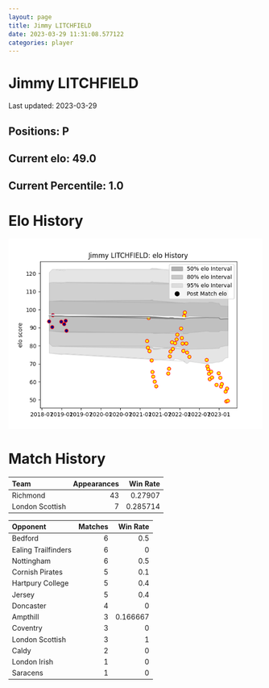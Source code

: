 ```yaml
---  
layout: page  
title: Jimmy LITCHFIELD  
date: 2023-03-29 11:31:08.577122  
categories: player  
---
```

# Jimmy LITCHFIELD


Last updated: 2023-03-29
## Positions: P

## Current elo: 49.0

## Current Percentile: 1.0

# Elo History


![elo history](history_JimmyLITCHFIELD.png)
# Match History


| Team            |   Appearances |   Win Rate |
|:----------------|--------------:|-----------:|
| Richmond        |            43 |   0.27907  |
| London Scottish |             7 |   0.285714 |

| Opponent            |   Matches |   Win Rate |
|:--------------------|----------:|-----------:|
| Bedford             |         6 |   0.5      |
| Ealing Trailfinders |         6 |   0        |
| Nottingham          |         6 |   0.5      |
| Cornish Pirates     |         5 |   0.1      |
| Hartpury College    |         5 |   0.4      |
| Jersey              |         5 |   0.4      |
| Doncaster           |         4 |   0        |
| Ampthill            |         3 |   0.166667 |
| Coventry            |         3 |   0        |
| London Scottish     |         3 |   1        |
| Caldy               |         2 |   0        |
| London Irish        |         1 |   0        |
| Saracens            |         1 |   0        |